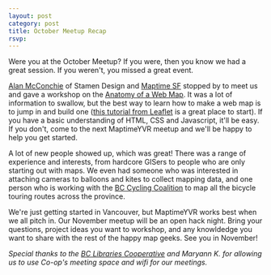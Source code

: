 ```yaml
---
layout: post
category: post
title: October Meetup Recap
rsvp:
---
```


Were you at the October Meetup? If you were, then you know we had a great session. If you weren't, you missed a great event. 

[Alan McConchie](http://stamen.com/studio/alan) of Stamen Design and [Maptime SF](http://maptime.io) stopped by to meet us and gave a workshop on the [Anatomy of a Web Map](http://maptime.io/anatomy-of-a-web-map/#0). It was a lot of information to swallow, but the best way to learn how to make a web map is to jump in and build one ([this tutorial from Leaflet](http://leafletjs.com/examples/quick-start.html) is a great place to start). If you have a basic understanding of HTML, CSS and Javascript, it'll be easy. If you don't, come to the next MaptimeYVR meetup and we'll be happy to help you get started.

A lot of new people showed up, which was great! There was a range of experience and interests, from hardcore GISers to people who are only starting out with maps. We even had someone who was interested in attaching cameras to balloons and kites to collect mapping data, and one person who is working with the [BC Cycling Coalition](http://www.bccc.bc.ca) to map all the bicycle touring routes across the province. 

We're just getting started in Vancouver, but MaptimeYVR works best when we all pitch in. Our November meetup will be an open hack night. Bring your questions, project ideas you want to workshop, and any knowldedge you want to share with the rest of the happy map geeks. See you in November!

_Special thanks to the [BC Libraries Cooperative](https://bc.libraries.coop) and Maryann K. for allowing us to use Co-op's meeting space and wifi for our meetings._